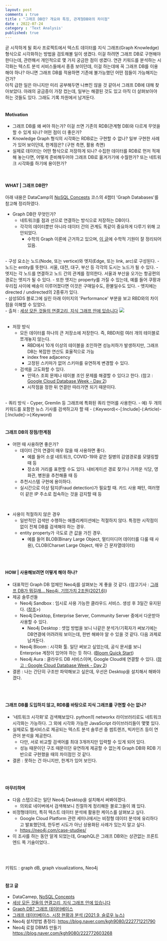 ```yaml
---
layout: post
comments : true
title : "그래프 DB란? 개요와 특징, 관계형DB와의 차이점"
date : 2022-07-24
category : 'Text Analysis'
published: true
---
```



곧 시작하게 될 회사 프로젝트에서 텍스트 데이터를 지식 그래프(Graph Knowledge) 형식으로 시각화하는 방법을 검토해볼 일이 생겼다. 이걸 하려면 그래프 DB로 구현해야 한다는데, 관련해서 개인적으로 몇 가지 궁금한 점이 생겼다. 연관 키워드를 분석하는 시각화는 텍스트 분석 서비스들에서 종종 보이던데, 이걸 하는데에 꼭 그래프 DB를 이용해야 하나? 아니면 그래프 DB를 적용하면 기존에 불가능했던 어떤 점들이 가능해지는 건가?
<br>
아직 급한 일은 아니지만 미리 공부해두면 나쁘진 않을 것 같아서 그래프 DB에 대해 찾아보았다. 아래의 궁금증이 가장 컸는데, 일부는 해결된 것도 있고 아직 더 살펴보아야 하는 것들도 있다. 그래도 기록 차원에서 남겨둔다.  
<br>

#### Motivation
- 그래프 DB를 왜 써야 하는가? 이걸 쓰면 기존의 RDB(관계형 DB)와 다르게 무엇을 할 수 있게 되나? 어떤 점이 더 좋은가?
- Knowledge Graph 형식의 시각화는 RDB로는 구현할 수 없나? 일부 구현한 사례가 있어 보이던데, 한계점은? (구현 측면, 활용 측면)
- 실제로 데이터는 어떤 형식으로 저장하게 되나? 수집한 데이터를 RDB로 먼저 적재해 놓는다면, 어떻게 준비해두어야 그래프 DB로 옮겨가기에 수월한가? 또는 네트워크 시각화를 하기에 용이한가?
<br>

#### WHAT | 그래프 DB란?
아래 내용은 DataCamp의 <a href="https://app.datacamp.com/learn/courses/nosql-concepts">NoSQL Concepts</a> 코스의 4챕터 'Graph Databases'를 참고해 정리하였다.

- Graph DB란 무엇인가?
  - 네트워크를 점과 선으로 연결하는 방식으로 저장하는 DB이다. 
  - 각각의 데이터뿐만 아니라 데이터 간의 관계도 똑같이 중요하게 다루기 위해 고안되었다. 
    - 수학의 Graph 이론에 근거하고 있으며, <a href="https://rastalion.me/graph-db-%EA%B7%B8%EB%9E%98%ED%94%84-%EB%8D%B0%EC%9D%B4%ED%84%B0%EB%B2%A0%EC%9D%B4%EC%8A%A4/">이 글</a>에 수학적 기원이 잘 정리되어 있음.  
<br/>
- 구성 요소는 노드(Node, 또는 vertice)와 엣지(Edge, 또는 link, arc)로 구성된다. 
  - 노드는 entity를 뜻한다. 서울, 대전, 대구, 부산 등 각각의 도시는 노드가 될 수 있다.
  - 엣지는 각 노드를 연결하고 노드 간의 관계를 정의한다. 서울과 부산을 오가는 항공편의 경로는 엣지가 될 수 있다.    
    - 또한 엣지는 property를 가질 수 있는데, 예를 들어 쿠팡과 우리집 사이에 배송이 이루어졌다면 이것은 구매일수도, 환불일수도 있다. 
    - 엣지에는 directed / undirected의 2종류가 있다. 
<br/>
- 삼성SDS 블로그에 실린 아래 이미지의 'Performance' 부분을 보고 RBD와의 차이점을 이해할 수 있었다. <br/>
  -  출처 : <a href="https://www.samsungsds.com/kr/insights/techtoolkit_2021_knowledge_graph.html">세상 모든 것들의 연결고리, 지식 그래프 안에 있습니다</a>
    <image src="https://image.samsungsds.com/kr/insights/knowledge_graph_img04.jpg" style="width: 800px, objectfit: cover"><br/><br/>
    

- 저장 방식
  - 모든 데이터를 하나의 큰 저장소에 저장한다. 즉, RBD처럼 여러 개의 테이블로 쪼개놓지 않는다.
    - RBD에서 10개 이상의 테이블을 조인하면 성능저하가 발생하지만, 그래프DB는 복잡한 연산도 효율적으로 가능
    - index free adjacency
    - 고정된 스키마가 없어 스키마를 유연하게 변경할 수 있다. 
  - 검색을 고도화할 수 있다. 
    - 인덱스 조회 문제나 테이블 조인 문제를 해결할 수 있다고 한다. (참고 : <a href="https://joey2the.tistory.com/m/80">Google Cloud Database Week - Day 2</a>)
    - 시작점을 정한 뒤 연결만 따라가면 되기 때문이다. 
<br/>
- 쿼리 방식
  - Cyper, Gremlin 등 그래프에 특화된 쿼리 언어를 사용한다. 
    -  예) 두 개의 키워드를 포함한 뉴스 기사를 검색하고자 할 때
    - (:Keyword)<-[:Include]-(:Article)-[:Include]->(:Keyword)
<br>
<br>

#### 그래프 DB의 장점/한계점
- 어떤 때 사용하면 좋은가?
  - 데이터 간의 연결이 매우 많을 때 사용하면 좋다.
    - 예를 들어 소셜 네트워크, COVID-19와 같은 질병의 감염경로를 모델링할 때 등
    - 장소와 거리를 표현할 수도 있다. 내비게이션 경로 찾기나 가까운 식당, 영화관, 병원을 추천해줄 때 등
  - 추천시스템 구현에 용이하다.
  - 실시간으로 이상 탐지(Fraud detection)가 필요할 때. 카드 사용 패턴, 여러명이 같은 IP 주소로 접속하는 것을 감지할 때 등
<br/>

- 사용이 적절하지 않은 경우
  - 일반적인 검색만 수행하는 애플리케이션에는 적절하지 않다. 특정한 시작점이 없이 전체 DB를 검색해야 하는 경우. 
  - entity property가 극도로 큰 값을 가진 경우. 
    - 예를 들어 BLOB(Binary Large Object, 멀티미디어 데이터를 다룰 때 사용), CLOB(Charset Large Object, 매우 긴 문자열데이터)
<br>
<br>


####   HOW | 사용해보려면 어떻게 해야 하나?
- 대표적인 Graph DB 업체인 Neo4j를 살펴보는 게 좋을 것 같다. (참고기사 : <a href="https://byline.network/2021/06/22-129/">그래프 DB가 뭐길래... Neo4j, 기업가치 2조원(2021.6)</a>)
- 제공 솔루션들
  - Neo4j Sandbox : 임시로 사용 가능한 클라우드 서비스. 생성 후 3일간 유지된다. (<a href="https://pizzathief.oopy.io/graphdb-neo4j-introduction">참조</a>>)
  - Neo4j Desktop, Enterprise Server, Community Server 중에서 다운받아 사용할 수 있다.
    - Neo4j Desktop : 셋업 방법을 보니 나같은 분석가/기획자가 써보기에는 DB연결에 어려려워 보이는데, 한번 해봐야 알 수 있을 것 같다. 다음 과제로 남겨둔다. 
  - Neo4j Bloom : 시각화 툴. 일단 써보고 싶었는데, 공식 문서를 보니 Enterprise 계정이 있어야 하는 듯 하다. (<a href=" https://neo4j.com/docs/bloom-user-guide/current/bloom-quick-start/">Bloom Quick Start</a>)
  - Neo4j Aura : 클라우드 DB 서비스이며, Google Cloud에 연결할 수 있다. (<a href="https://joey2the.tistory.com/m/80">참고 : Google Cloud Database Week - Day 2</a>)
- 결론 : 나는 간단히 구조만 파악해보고 싶은데, 우선은 Desktop을 설치해서 해봐야겠다. 
<br>  
<br>
    

#### 그래프 DB를 도입하지 않고, RDB를 바탕으로 지식 그래프를 구현할 수는 없나? 
- '네트워크 시각화'로 검색해보았다. python의 networkx 라이브러리로도 네트워크 시각화는 가능하다. 그 외에 시각화 가능한 JavaScript 라이브러리들이 몇몇 있다. 
- 실제로도 웹서비스로 제공되는 텍스트 분석 솔루션 중 썸트렌즈, 빅카인즈 등이 연관어 분석을 제공한다. 
  - 다만, 서로 비교할 검색어를 최대 3개까지만 입력할 수 있게 되어 있다. 
  - 성능 때문이던 구조 때문이던 유연하게 제공할 수 없는게 Graph DB와 RDB 기반으로 구현했을 때의 차이점인 것 같다. 
- 결론 : 못하는 건 아니지만, 한계가 있어 보인다. 
<br>
<br>


#### 마무리하며
- 다음 스텝으로는 일단 Neo4j Desktop을 설치해서 써봐야겠다. 
  - 의외로 네이버에서 검색해보니 친절하게 정리해둔 블로그들이 꽤 있다. 
- 비정형데이터, 특히 텍스트 데이터 분석에 활용한 케이스를 살펴보고 싶다. 
  - Google Cloud Platform 관련 세미나에서는 비정형 데이터 분석에 유리하다고 발표했던데, 한두번 시도가 아닌 상용화된 사례가 있는지 알고 싶다. 
  - https://neo4j.com/case-studies/
- 이 조사를 하는 동안 알게 되었는데, GraphQL은 그래프 DB와는 상관없는 프론트엔드 쪽 기술이었다.. 
<br> 
<br>

키워드 : graph dB, graph visualizations, Neo4j 
<br>
<br>

#### 참고 글
- DataCamep, <a href="https://app.datacamp.com/learn/courses/nosql-concepts">NoSQL Concepts</a>
- <a href="https://www.samsungsds.com/kr/insights/techtoolkit_2021_knowledge_graph.html">세상 모든 것들의 연결고리, 지식 그래프 안에 있습니다</a>
- <a href="https://rastalion.me/graph-db-%EA%B7%B8%EB%9E%98%ED%94%84-%EB%8D%B0%EC%9D%B4%ED%84%B0%EB%B2%A0%EC%9D%B4%EC%8A%A4/">Graph DB? 그래프 데이터베이스</a>
- <a href="https://slownews.kr/82043">그래프 데이터베이스, 시장 현황과 분석 (2021.9, 슬로우 뉴스)</a>
- Neo4j 설치방법 총정리: https://blog.naver.com/kgh9080/222771221790 
- Neo4j 로컬 DBMS 만들기 https://blog.naver.com/kgh9080/222772603268 

